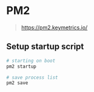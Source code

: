 # PM2

> <https://pm2.keymetrics.io/>

## Setup startup script

```sh
# starting on boot
pm2 startup

# save process list
pm2 save
```
